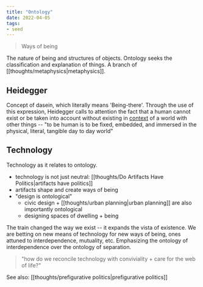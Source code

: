 ```yaml
---
title: "Ontology"
date: 2022-04-05
tags:
- seed
---
```


> Ways of being

The nature of being and structures of objects. Ontology seeks the classification and explanation of things. A branch of [[thoughts/metaphysics|metaphysics]].

## Heidegger
Concept of dasein, which literally means 'Being-there'. Through the use of this expression, Heidegger calls to attention the fact that a human cannot exist or be taken into account without existing in [context](thoughts/context.md) of a world with other things -- "to be human is to be fixed, embedded, and immersed in the physical, literal, tangible day to day world"

## Technology
Technology as it relates to ontology.
-   technology is not just neutral: [[thoughts/Do Artifacts Have Politics|artifacts have politics]]
-   artifacts shape and create ways of being
-   "design is ontological"
	-   civic design + [[thoughts/urban planning|urban planning]] are also importantly ontological
	-   designing spaces of dwelling + being

The train changed the way we exist -- it expands the vista of existence. We are betting on new means of technology for new ways of being, ones attuned to interdependence, mutuality, etc. Emphasizing the ontology of interdependence over the ontology of separation.

> "how do we reconcile technology with conviviality + care for the web of life?"

See also: [[thoughts/prefigurative politics|prefigurative politics]]
